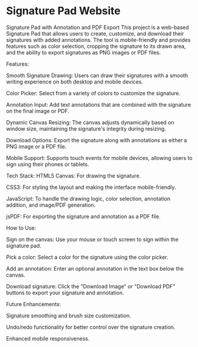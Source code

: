 # Signature Pad Website

Signature Pad with Annotation and PDF Export
This project is a web-based Signature Pad that allows users to create, customize, and download their signatures with added annotations. The tool is mobile-friendly and provides features such as color selection, cropping the signature to its drawn area, and the ability to export signatures as PNG images or PDF files.


Features:

Smooth Signature Drawing: Users can draw their signatures with a smooth writing experience on both desktop and mobile devices.

Color Picker: Select from a variety of colors to customize the signature.

Annotation Input: Add text annotations that are combined with the signature on the final image or PDF.

Dynamic Canvas Resizing: The canvas adjusts dynamically based on window size, maintaining the signature's integrity during resizing.

Download Options: Export the signature along with annotations as either a PNG image or a PDF file.

Mobile Support: Supports touch events for mobile devices, allowing users to sign using their phones or tablets.



Tech Stack:
HTML5 Canvas: For drawing the signature.

CSS3: For styling the layout and making the interface mobile-friendly.

JavaScript: To handle the drawing logic, color selection, annotation addition, and image/PDF generation.

jsPDF: For exporting the signature and annotation as a PDF file.



How to Use:

Sign on the canvas: Use your mouse or touch screen to sign within the signature pad.

Pick a color: Select a color for the signature using the color picker.

Add an annotation: Enter an optional annotation in the text box below the canvas.

Download signature: Click the "Download Image" or "Download PDF" buttons to export your signature and annotation.

Future Enhancements:

Signature smoothing and brush size customization.

Undo/redo functionality for better control over the signature creation.

Enhanced mobile responsiveness.
